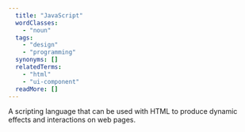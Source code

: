 ```yaml
---
  title: "JavaScript"
  wordClasses:
    - "noun"
  tags:
    - "design"
    - "programming"
  synonyms: []
  relatedTerms:
    - "html"
    - "ui-component"
  readMore: []
---
```

A scripting language that can be used with HTML to produce dynamic effects and interactions on web pages.
